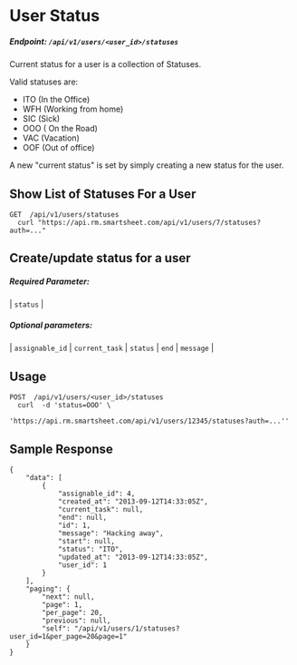 # User Status

##### Endpoint: `/api/v1/users/<user_id>/statuses`

Current status for a user is a collection of Statuses.

Valid statuses are:

*   ITO (In the Office)
*   WFH (Working from home)
*   SIC (Sick)
*   OOO ( On the Road)
*   VAC (Vacation)
*   OOF (Out of office)

A new "current status" is set by simply creating a new status for the user.

## Show List of Statuses For a User

```
GET  /api/v1/users/statuses
  curl "https://api.rm.smartsheet.com/api/v1/users/7/statuses?auth=..."
```

## Create/update status for a user

##### Required Parameter:

| `status` |

##### Optional parameters:

| `assignable_id` | `current_task` | `status` | `end` | `message` |

## Usage

```
POST  /api/v1/users/<user_id>/statuses
  curl  -d 'status=OOO' \
            'https://api.rm.smartsheet.com/api/v1/users/12345/statuses?auth=...''
```

## Sample Response

```
{
    "data": [
        {
            "assignable_id": 4,
            "created_at": "2013-09-12T14:33:05Z",
            "current_task": null,
            "end": null,
            "id": 1,
            "message": "Hacking away",
            "start": null,
            "status": "ITO",
            "updated_at": "2013-09-12T14:33:05Z",
            "user_id": 1
        }
    ],
    "paging": {
        "next": null,
        "page": 1,
        "per_page": 20,
        "previous": null,
        "self": "/api/v1/users/1/statuses?user_id=1&per_page=20&page=1"
    }
}
```
